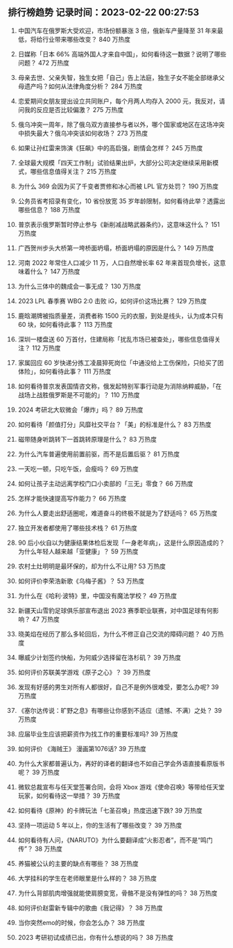 
## 排行榜趋势 记录时间：2023-02-22 00:27:53
  
  1. 中国汽车在俄罗斯大受欢迎，市场份额暴涨 3 倍，俄新车产量降至 31 年来最低，将给行业带来哪些改变？ 840 万热度
    
  2. 日媒称「日本 66% 高端外国人才来自中国」，如何看待这一数据？说明了哪些问题？ 472 万热度
    
  3. 母亲去世、父亲失智，独生女把「自己」告上法庭，独生子女不能全部继承父母遗产吗？如何从法律角度分析？ 284 万热度
    
  4. 恋爱期间女朋友提出设立共同账户，每个月两人均存入 2000 元，我反对，请问我的反应是否比较偏激？ 275 万热度
    
  5. 俄乌冲突一周年，除了俄乌双方直接参与者以外，哪个国家或地区在这场冲突中损失最大？俄乌冲突该如何收场？ 273 万热度
    
  6. 如果让孙红雷来饰演《狂飙》中的高启强，剧情会怎样？ 245 万热度
    
  7. 全球最大规模「四天工作制」试验结果出炉，大部分公司决定继续采用新模式，哪些信息值得关注？ 215 万热度
    
  8. 为什么 369 会因为买了千变者贾修和冰心而被 LPL 官方处罚？ 190 万热度
    
  9. 公务员省考招录有变化，10 省份放宽 35 岁年龄限制，如何看待此举？透露出哪些信息？ 188 万热度
    
  10. 普京表示俄罗斯暂时停止参与《新削减战略武器条约》，这意味这什么？ 151 万热度
    
  11. 广西贺州步头大桥第一垮桥面坍塌，桥面坍塌的原因是什么？ 149 万热度
    
  12. 河南 2022 年常住人口减少 11 万，人口自然增长率 62 年来首现负增长，这意味着什么？ 147 万热度
    
  13. 为什么三体中的魏成会一事无成？ 130 万热度
    
  14. 2023 LPL 春季赛 WBG 2:0 击败 iG，如何评价这场比赛？ 129 万热度
    
  15. 鹿晗潮牌被指质量差，消费者称 1500 元的衣服，到处是线头，认为成本只有 60 块，如何看待此事？ 113 万热度
    
  16. 深圳一楼盘送 60 万首付，住建局称「扰乱市场已被查处」，哪些信息值得关注？ 112 万热度
    
  17. 家属回应 60 岁快递分拣工凌晨猝死岗位「中通没给上工伤保险，只给买了团体险」，如何看待此事？ 111 万热度
    
  18. 如何看待普京发表国情咨文称，俄发起特别军事行动是为消除纳粹威胁，「在战场上战胜俄罗斯是不可能的」？ 110 万热度
    
  19. 2024 考研北大软微会「爆炸」吗？ 89 万热度
    
  20. 如何看待「颜值打分」风靡社交平台？「美」的标准是什么？ 83 万热度
    
  21. 磁带随身听跳转下一首跳转原理是什么？ 83 万热度
    
  22. 为什么汽车普遍使用前置前驱，而不是后置后驱？ 81 万热度
    
  23. 一天吃一顿，只吃午饭，会瘦吗？ 69 万热度
    
  24. 如何让孩子主动远离学校门口小卖部的「三无」零食？ 66 万热度
    
  25. 怎样才能快速提高写作能力？ 66 万热度
    
  26. 为什么人要走出舒适圈呢，难道奋斗的终极不就是为了舒适吗？ 65 万热度
    
  27. 独立开发者都使用了哪些技术栈？ 61 万热度
    
  28. 90 后小伙自以为健康结果体检后发现「一身老年病」，这是什么原因造成的？为什么年轻人越来越「亚健康」？ 59 万热度
    
  29. 农村土灶明明是最环保的，却为什么不让用? 53 万热度
    
  30. 如何评价李荣浩新歌《乌梅子酱》？ 53 万热度
    
  31. 为什么在《哈利·波特》里，中国没有魔法学校？ 49 万热度
    
  32. 新疆天山雪豹足球俱乐部宣布退出 2023 赛季职业联赛，对中国足球有何影响？ 47 万热度
    
  33. 晓美焰在经历了那么多轮回后，为什么不修正自己交流的障碍问题？ 40 万热度
    
  34. 曝威少计划签约快船，为何威少选择留在洛杉矶？ 39 万热度
    
  35. 如何评价苏联美学游戏《原子之心》？ 39 万热度
    
  36. 发现有好感的男生对所有人都很好，自己不是例外很难受，要怎么办呢? 39 万热度
    
  37. 《塞尔达传说：旷野之息》有哪些让你感到不适应（遗憾、不满）之处？ 39 万热度
    
  38. 应届毕业生应该把薪资作为找工作的重要标准吗? 39 万热度
    
  39. 如何评价 《海贼王》 漫画第1076话? 39 万热度
    
  40. 为什么大家都普遍认为，再好的译者的翻译也不如自己学会外语直接看原版书呢？ 39 万热度
    
  41. 微软总裁宣布与任天堂签署合同，会将 Xbox 游戏《使命召唤》等带给任天堂玩家，如何看待这一举措？ 39 万热度
    
  42. 如何看待《原神》的卡牌玩法「七圣召唤」热度迅速下跌? 39 万热度
    
  43. 坚持一项运动 5 年以上，你的生活有了哪些改变？ 39 万热度
    
  44. 如何看待有人问，《NARUTO》为什么要翻译成“火影忍者”，而不是“鸣门传”？ 38 万热度
    
  45. 养猫被公认的主要的缺点有哪些？ 38 万热度
    
  46. 大学挂科的学生在老师眼里是什么样的？ 38 万热度
    
  47. 为什么背部肌肉增强就能使肩膀变宽，骨骼不是没有弹性的吗？ 38 万热度
    
  48. 如何评价赵雷新专辑中的歌曲《我记得》？ 38 万热度
    
  49. 当你突然emo的时候，你会怎么办？ 38 万热度
    
  50. 2023 考研初试成绩已出，你有什么想说的吗？ 38 万热度
    